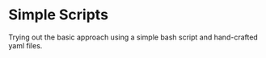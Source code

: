 # Simple Scripts

Trying out the basic approach using a simple bash script and
hand-crafted yaml files.

